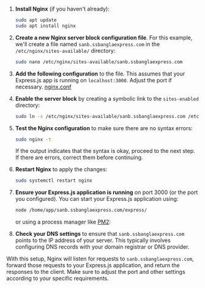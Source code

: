 1. **Install Nginx** (if you haven't already):

   ```bash
   sudo apt update
   sudo apt install nginx
   ```

2. **Create a new Nginx server block configuration file**. For this example, we'll create a file named `sanb.ssbanglaexpress.com` in the `/etc/nginx/sites-available/` directory:

   ```bash
   sudo nano /etc/nginx/sites-available/sanb.ssbanglaexpress.com
   ```

3. **Add the following configuration** to the file. This assumes that your Express.js app is running on `localhost:3000`. Adjust the port if necessary.
   [nginx.conf](./nginx.conf)

4. **Enable the server block** by creating a symbolic link to the `sites-enabled` directory:

   ```bash
   sudo ln -s /etc/nginx/sites-available/sanb.ssbanglaexpress.com /etc/nginx/sites-enabled/
   ```

5. **Test the Nginx configuration** to make sure there are no syntax errors:

   ```bash
   sudo nginx -t
   ```

   If the output indicates that the syntax is okay, proceed to the next step. If there are errors, correct them before continuing.

6. **Restart Nginx** to apply the changes:

   ```bash
   sudo systemctl restart nginx
   ```

7. **Ensure your Express.js application is running** on port 3000 (or the port you configured). You can start your Express.js application using:

   ```bash
   node /home/app/sanb.ssbanglaexpress.com/express/
   ```

   or using a process manager like [PM2](pm2.md):

8. **Check your DNS settings** to ensure that `sanb.ssbanglaexpress.com` points to the IP address of your server. This typically involves configuring DNS records with your domain registrar or DNS provider.

With this setup, Nginx will listen for requests to `sanb.ssbanglaexpress.com`, forward those requests to your Express.js application, and return the responses to the client. Make sure to adjust the port and other settings according to your specific requirements.
